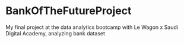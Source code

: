 # BankOfTheFutureProject
My final project at the data analytics bootcamp with Le Wagon x Saudi Digital Academy, analyzing bank dataset
